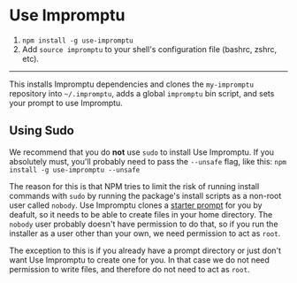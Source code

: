 Use Impromptu
=============

1. `npm install -g use-impromptu`
2. Add `source impromptu` to your shell's configuration file (bashrc, zshrc, etc).

---

This installs Impromptu dependencies and clones the `my-impromptu` repository into `~/.impromptu`, adds a global `impromptu` bin script, and sets your prompt to use Impromptu.


## Using Sudo

We recommend that you do **not** use `sudo` to install Use Impromptu. If you absolutely must, you'll probably need to pass the `--unsafe` flag, like this: `npm install -g use-impromptu --unsafe`

The reason for this is that NPM tries to limit the risk of running install commands with `sudo` by running the package's install scripts as a non-root user called `nobody`. Use Impromptu clones a [starter prompt](https://github.com/Impromptu/my-impromptu) for you by deafult, so it needs to be able to create files in your home directory. The `nobody` user probably doesn't have permission to do that, so if you run the installer as a user other than your own, we need permission to act as `root`.

The exception to this is if you already have a prompt directory or just don't want Use Impromptu to create one for you. In that case we do not need permission to write files, and therefore do not need to act as `root`.
